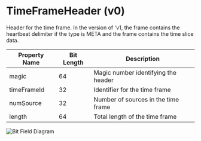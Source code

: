 # TimeFrameHeader (v0)

Header for the time frame. In the version of 'v1, the frame contains the heartbeat delimiter if the type is META and the frame contains the time slice data.

| Property Name | Bit Length | Description |
|---------------|------------|-------------|
| magic | 64 | Magic number identifying the header |
| timeFrameId | 32 | Identifier for the time frame |
| numSource | 32 | Number of sources in the time frame |
| length | 64 | Total length of the time frame |

![Bit Field Diagram](svg/header-timeframe-v0.svg)
